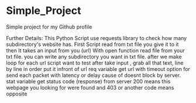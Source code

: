 # Simple_Project
Simple project for my Github profile 

Further Details:
This Python Script use requests library to check how many subdirectory's website has.
First Script read from txt file you give it to it then It takes an input from you (url)
With open function read file from your txt file. you can write any subdirectory you want 
in txt file.
after we make loop for each url script want to test 
after take input , grab all that text, line by line in order put it infront of url 
req variable get url with timeout option for send each packet with latency or delay 
cause of doesnt block by server.
stat variable get status code (response) from server 200 means this webpage you looking for
were found and 403 or another code means opposite 

